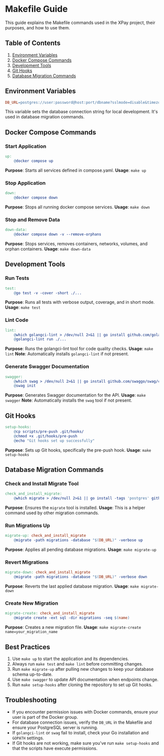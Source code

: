 # Makefile Guide

This guide explains the Makefile commands used in the XPay project, their purposes, and how to use them.

## Table of Contents
1. [Environment Variables](#environment-variables)
2. [Docker Compose Commands](#docker-compose-commands)
3. [Development Tools](#development-tools)
4. [Git Hooks](#git-hooks)
5. [Database Migration Commands](#database-migration-commands)

## Environment Variables

```makefile
DB_URL=postgres://user:password@host:port/dbname?sslmode=disable&timezone=UTC
```

This variable sets the database connection string for local development. It's used in database migration commands.

## Docker Compose Commands

### Start Application
```makefile
up:
	@docker compose up
```
**Purpose**: Starts all services defined in compose.yaml.
**Usage**: `make up`

### Stop Application
```makefile
down:
	@docker compose down
```
**Purpose**: Stops all running docker compose services.
**Usage**: `make down`

### Stop and Remove Data
```makefile
down-data:
	@docker compose down -v --remove-orphans
```
**Purpose**: Stops services, removes containers, networks, volumes, and orphan containers.
**Usage**: `make down-data`

## Development Tools

### Run Tests
```makefile
test:
	@go test -v -cover -short ./...
```
**Purpose**: Runs all tests with verbose output, coverage, and in short mode.
**Usage**: `make test`

### Lint Code
```makefile
lint:
	@which golangci-lint > /dev/null 2>&1 || go install github.com/golangci/golangci-lint/cmd/golangci-lint@latest
	@golangci-lint run ./...
```
**Purpose**: Runs the golangci-lint tool for code quality checks.
**Usage**: `make lint`
**Note**: Automatically installs `golangci-lint` if not present.

### Generate Swagger Documentation
```makefile
swagger:
	@which swag > /dev/null 2>&1 || go install github.com/swaggo/swag/cmd/swag@latest
	@swag init
```
**Purpose**: Generates Swagger documentation for the API.
**Usage**: `make swagger`
**Note**: Automatically installs the `swag` tool if not present.

## Git Hooks

```makefile
setup-hooks:
	@cp scripts/pre-push .git/hooks/
	@chmod +x .git/hooks/pre-push
	@echo "Git hooks set up successfully"
```
**Purpose**: Sets up Git hooks, specifically the pre-push hook.
**Usage**: `make setup-hooks`

## Database Migration Commands

### Check and Install Migrate Tool
```makefile
check_and_install_migrate:
	@which migrate > /dev/null 2>&1 || go install -tags 'postgres' github.com/golang-migrate/migrate/v4/cmd/migrate@latest
```
**Purpose**: Ensures the `migrate` tool is installed.
**Usage**: This is a helper command used by other migration commands.

### Run Migrations Up
```makefile
migrate-up: check_and_install_migrate
	@migrate -path migrations -database "$(DB_URL)" -verbose up
```
**Purpose**: Applies all pending database migrations.
**Usage**: `make migrate-up`

### Revert Migrations
```makefile
migrate-down: check_and_install_migrate
	@migrate -path migrations -database "$(DB_URL)" -verbose down
```
**Purpose**: Reverts the last applied database migration.
**Usage**: `make migrate-down`

### Create New Migration
```makefile
migrate-create: check_and_install_migrate
	@migrate create -ext sql -dir migrations -seq $(name)
```
**Purpose**: Creates a new migration file.
**Usage**: `make migrate-create name=your_migration_name`

## Best Practices

1. Use `make up` to start the application and its dependencies.
2. Always run `make test` and `make lint` before committing changes.
3. Run `make migrate-up` after pulling new changes to keep your database schema up-to-date.
4. Use `make swagger` to update API documentation when endpoints change.
5. Run `make setup-hooks` after cloning the repository to set up Git hooks.

## Troubleshooting

- If you encounter permission issues with Docker commands, ensure your user is part of the Docker group.
- For database connection issues, verify the `DB_URL` in the Makefile and ensure your PostgreSQL server is running.
- If `golangci-lint` or `swag` fail to install, check your Go installation and `GOPATH` settings.
- If Git hooks are not working, make sure you've run `make setup-hooks` and that the scripts have execute permissions.
